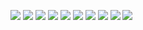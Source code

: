 ![](image/IMG_20230302_152538.jpg)
![](image/IMG_20230302_152545.jpg)
![](image/IMG_20230302_152558.jpg)
![](image/IMG_20230302_152604.jpg)
![](image/IMG_20230302_152614.jpg)
![](image/IMG_20230302_152618.jpg)
![](image/IMG_20230302_152637.jpg)
![](image/IMG_20230302_152641.jpg)
![](image/IMG_20230302_152648.jpg)
![](image/IMG_20230302_152656.jpg)
